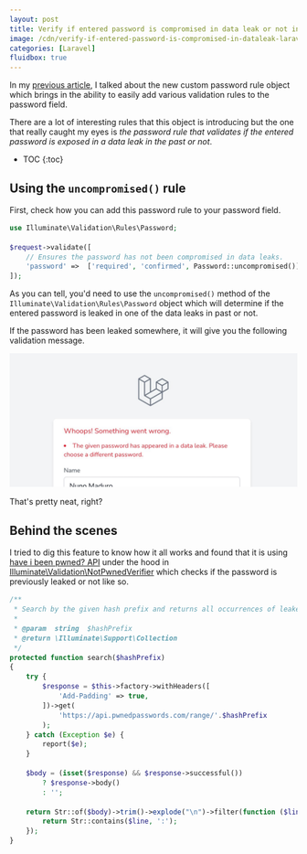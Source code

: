 ```yaml
---
layout: post
title: Verify if entered password is compromised in data leak or not in Laravel 8.x
image: /cdn/verify-if-entered-password-is-compromised-in-dataleak-laravel-8x.png
categories: [Laravel]
fluidbox: true
---
```


In my [previous article](/the-new-custom-password-rule-object-in-laravel-8x/), I talked about the new custom password rule object which brings in the ability to easily add various validation rules to the password field.

There are a lot of interesting rules that this object is introducing but the one that really caught my eyes is *the password rule that validates if the entered password is exposed in a data leak in the past or not*.

* TOC
{:toc}

## Using the `uncompromised()` rule

First, check how you can add this password rule to your password field.

```php
use Illuminate\Validation\Rules\Password;

$request->validate([
    // Ensures the password has not been compromised in data leaks.
    'password' =>  ['required', 'confirmed', Password::uncompromised()],
]);
```

As you can tell, you'd need to use the `uncompromised()` method of the `Illuminate\Validation\Rules\Password` object which will determine if the entered password is leaked in one of the data leaks in past or not.

If the password has been leaked somewhere, it will give you the following validation message.

[![](/images/laravel-password-data-leak-validation.jpeg)](/images/laravel-password-data-leak-validation.jpeg)

That's pretty neat, right?

## Behind the scenes

I tried to dig this feature to know how it all works and found that it is using [have i been pwned? API](https://haveibeenpwned.com/API/v3) under the hood in [Illuminate\Validation\NotPwnedVerifier](https://github.com/laravel/framework/blob/c5d57a7dbad9e3495e2e569d1aad17bb797ee969/src/Illuminate/Validation/NotPwnedVerifier.php) which checks if the password is previously leaked or not like so.

```php
/**
 * Search by the given hash prefix and returns all occurrences of leaked passwords.
 *
 * @param  string  $hashPrefix
 * @return \Illuminate\Support\Collection
 */
protected function search($hashPrefix)
{
    try {
        $response = $this->factory->withHeaders([
            'Add-Padding' => true,
        ])->get(
            'https://api.pwnedpasswords.com/range/'.$hashPrefix
        );
    } catch (Exception $e) {
        report($e);
    }

    $body = (isset($response) && $response->successful())
        ? $response->body()
        : '';

    return Str::of($body)->trim()->explode("\n")->filter(function ($line) {
        return Str::contains($line, ':');
    });
}
```